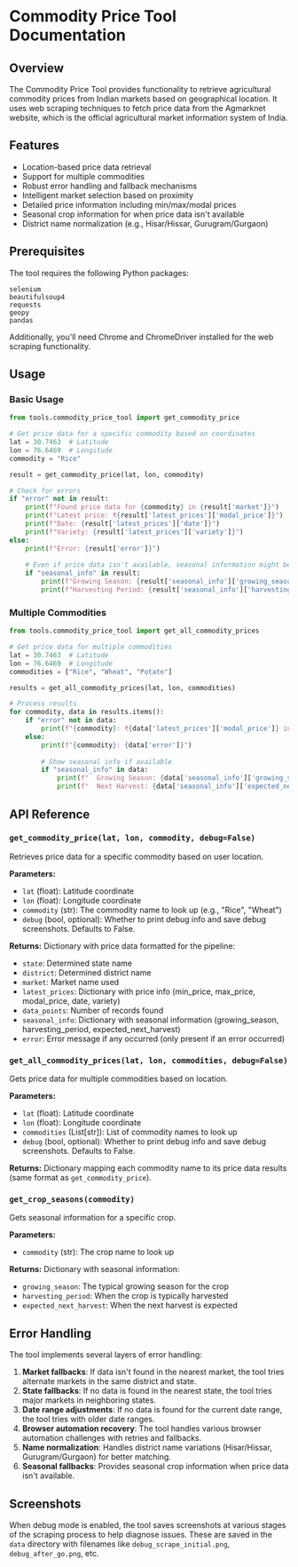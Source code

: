 # Commodity Price Tool Documentation

## Overview
The Commodity Price Tool provides functionality to retrieve agricultural commodity prices from Indian markets based on geographical location. It uses web scraping techniques to fetch price data from the Agmarknet website, which is the official agricultural market information system of India.

## Features

- Location-based price data retrieval
- Support for multiple commodities
- Robust error handling and fallback mechanisms
- Intelligent market selection based on proximity
- Detailed price information including min/max/modal prices
- Seasonal crop information for when price data isn't available
- District name normalization (e.g., Hisar/Hissar, Gurugram/Gurgaon)

## Prerequisites

The tool requires the following Python packages:

```
selenium
beautifulsoup4
requests
geopy
pandas
```

Additionally, you'll need Chrome and ChromeDriver installed for the web scraping functionality.

## Usage

### Basic Usage

```python
from tools.commodity_price_tool import get_commodity_price

# Get price data for a specific commodity based on coordinates
lat = 30.7463  # Latitude
lon = 76.6469  # Longitude
commodity = "Rice"

result = get_commodity_price(lat, lon, commodity)

# Check for errors
if "error" not in result:
    print(f"Found price data for {commodity} in {result['market']}")
    print(f"Latest price: ₹{result['latest_prices']['modal_price']}")
    print(f"Date: {result['latest_prices']['date']}")
    print(f"Variety: {result['latest_prices']['variety']}")
else:
    print(f"Error: {result['error']}")
    
    # Even if price data isn't available, seasonal information might be
    if "seasonal_info" in result:
        print(f"Growing Season: {result['seasonal_info']['growing_season']}")
        print(f"Harvesting Period: {result['seasonal_info']['harvesting_period']}")
```

### Multiple Commodities

```python
from tools.commodity_price_tool import get_all_commodity_prices

# Get price data for multiple commodities
lat = 30.7463  # Latitude
lon = 76.6469  # Longitude
commodities = ["Rice", "Wheat", "Potato"]

results = get_all_commodity_prices(lat, lon, commodities)

# Process results
for commodity, data in results.items():
    if "error" not in data:
        print(f"{commodity}: ₹{data['latest_prices']['modal_price']} in {data['market']}")
    else:
        print(f"{commodity}: {data['error']}")
        
        # Show seasonal info if available
        if "seasonal_info" in data:
            print(f"  Growing Season: {data['seasonal_info']['growing_season']}")
            print(f"  Next Harvest: {data['seasonal_info']['expected_next_harvest']}")
```

## API Reference

### `get_commodity_price(lat, lon, commodity, debug=False)`

Retrieves price data for a specific commodity based on user location.

**Parameters:**
- `lat` (float): Latitude coordinate
- `lon` (float): Longitude coordinate
- `commodity` (str): The commodity name to look up (e.g., "Rice", "Wheat")
- `debug` (bool, optional): Whether to print debug info and save debug screenshots. Defaults to False.

**Returns:**
Dictionary with price data formatted for the pipeline:
- `state`: Determined state name
- `district`: Determined district name
- `market`: Market name used
- `latest_prices`: Dictionary with price info (min_price, max_price, modal_price, date, variety)
- `data_points`: Number of records found
- `seasonal_info`: Dictionary with seasonal information (growing_season, harvesting_period, expected_next_harvest)
- `error`: Error message if any occurred (only present if an error occurred)

### `get_all_commodity_prices(lat, lon, commodities, debug=False)`

Gets price data for multiple commodities based on location.

**Parameters:**
- `lat` (float): Latitude coordinate
- `lon` (float): Longitude coordinate
- `commodities` (List[str]): List of commodity names to look up
- `debug` (bool, optional): Whether to print debug info and save debug screenshots. Defaults to False.

**Returns:**
Dictionary mapping each commodity name to its price data results (same format as `get_commodity_price`).

### `get_crop_seasons(commodity)`

Gets seasonal information for a specific crop.

**Parameters:**
- `commodity` (str): The crop name to look up

**Returns:**
Dictionary with seasonal information:
- `growing_season`: The typical growing season for the crop
- `harvesting_period`: When the crop is typically harvested
- `expected_next_harvest`: When the next harvest is expected

## Error Handling

The tool implements several layers of error handling:

1. **Market fallbacks**: If data isn't found in the nearest market, the tool tries alternate markets in the same district and state.
2. **State fallbacks**: If no data is found in the nearest state, the tool tries major markets in neighboring states.
3. **Date range adjustments**: If no data is found for the current date range, the tool tries with older date ranges.
4. **Browser automation recovery**: The tool handles various browser automation challenges with retries and fallbacks.
5. **Name normalization**: Handles district name variations (Hisar/Hissar, Gurugram/Gurgaon) for better matching.
6. **Seasonal fallbacks**: Provides seasonal crop information when price data isn't available.

## Screenshots

When debug mode is enabled, the tool saves screenshots at various stages of the scraping process to help diagnose issues. These are saved in the `data` directory with filenames like `debug_scrape_initial.png`, `debug_after_go.png`, etc.
